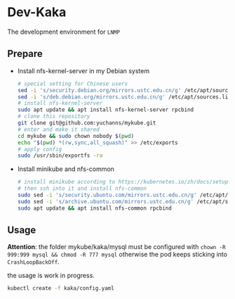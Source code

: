 # Dev-Kaka
The development environment for `LNMP`

## Prepare
* Install nfs-kernel-server in my Debian system
  ```sh
  # special setting for Chinese users
  sed -i 's/security.debian.org/mirrors.ustc.edu.cn/g' /etc/apt/sources.list
  sed -i 's/deb.debian.org/mirrors.ustc.edu.cn/g' /etc/apt/sources.list
  # install nfs-kernel-server
  sudo apt update && apt install nfs-kernel-server rpcbind
  # clone this repository
  git clone git@github.com:yuchanns/mykube.git
  # enter and make it shared
  cd mykube && sudo chown nobody $(pwd)
  echo "$(pwd) *(rw,sync,all_squash)" >> /etc/exports
  # apply config
  sudo /usr/sbin/exportfs -ra
  ```

* Install minikube and nfs-common

  ```sh
  # install minikube according to https://kubernetes.io/zh/docs/setup/learning-environment/minikube/
  # then ssh into it and install nfs-common
  sudo sed -i 's/security.ubuntu.com/mirrors.ustc.edu.cn/g' /etc/apt/sources.list
  sudo sed -i 's/archive.ubuntu.com/mirrors.ustc.edu.cn/g' /etc/apt/sources.list
  sudo apt update && apt install nfs-common rpcbind
  ```

## Usage
**Attention**: the folder mykube/kaka/mysql must be configured with `chown -R 999:999 mysql && chmod -R 777 mysql` otherwise the pod keeps sticking into `CrashLoopBackOff`.

the usage is  work in progress.

```sh
kubectl create -f kaka/config.yaml
```
